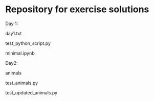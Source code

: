 # Repository for exercise solutions

Day 1:

day1.txt

test_python_script.py

minimal.ipynb


Day2:

animals

test_animals.py

test_updated_animals.py
